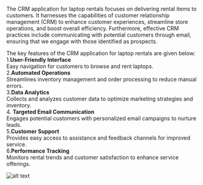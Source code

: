 The CRM application for laptop rentals focuses on delivering rental items to customers. It harnesses
the capabilities of customer relationship management (CRM) to enhance customer experiences,
streamline store operations, and boost overall efficiency. Furthermore, effective CRM practices include
communicating with potential customers through email, ensuring that we engage with those identified
as prospects.<br />

The key features of the CRM application for laptop rentals are given below:<br />
1.**User-Friendly Interface**<br />
Easy navigation for customers to browse and rent laptops.<br />
2.**Automated Operations**<br />
Streamlines inventory management and order processing to reduce manual errors.<br />
3.**Data Analytics**<br />
Collects and analyzes customer data to optimize marketing strategies and inventory.<br />
4. **Targeted Email Communication**<br />
Engages potential customers with personalized email campaigns to nurture leads.<br />
5.**Customer Support**<br />
Provides easy access to assistance and feedback channels for improved service.<br />
6.**Performance Tracking**<br />
Monitors rental trends and customer satisfaction to enhance service offerings.<br />

![alt text](https://github.com/Likitha111/Skillwallet_laptop_rentals/main/README.md/Design.png?raw=true)
